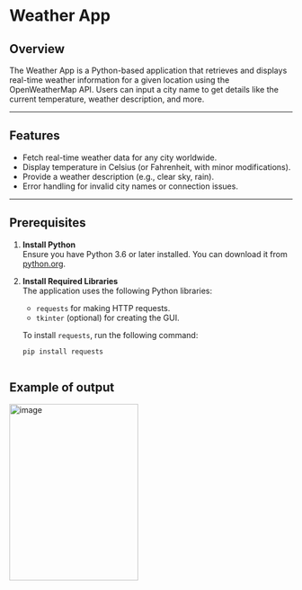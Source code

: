 # Weather App

## Overview
The Weather App is a Python-based application that retrieves and displays real-time weather information for a given location using the OpenWeatherMap API. Users can input a city name to get details like the current temperature, weather description, and more.

---

## Features
- Fetch real-time weather data for any city worldwide.
- Display temperature in Celsius (or Fahrenheit, with minor modifications).
- Provide a weather description (e.g., clear sky, rain).
- Error handling for invalid city names or connection issues.

---

## Prerequisites

1. **Install Python**  
   Ensure you have Python 3.6 or later installed. You can download it from [python.org](https://www.python.org/).

2. **Install Required Libraries**  
   The application uses the following Python libraries:
   - `requests` for making HTTP requests.
   - `tkinter` (optional) for creating the GUI.

   To install `requests`, run the following command:
   ```bash
   pip install requests



## Example of output

<img width="229" height="314" alt="image" src="https://github.com/user-attachments/assets/31b4800a-fb34-4766-b7e7-14901dad8a92" />


